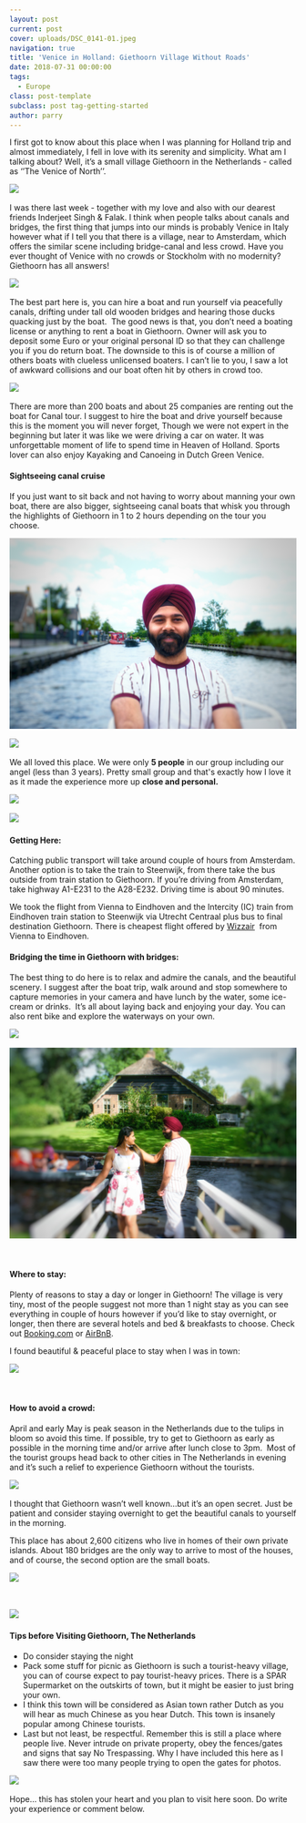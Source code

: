 ```yaml
---
layout: post
current: post
cover: uploads/DSC_0141-01.jpeg
navigation: true
title: 'Venice in Holland: Giethoorn Village Without Roads'
date: 2018-07-31 00:00:00
tags:
  - Europe
class: post-template
subclass: post tag-getting-started
author: parry
---
```


I first got to know about this place when I was planning for Holland trip and almost immediately, I fell in love with its serenity and simplicity. What am I talking about? Well, it’s a small village Giethoorn in the Netherlands - called as ‘’The Venice of North’’.

![](/uploads/DSC_0141-01.jpeg)

I was there last week - together with my love and also with our dearest friends Inderjeet Singh & Falak. I think when people talks about canals and bridges, the first thing that jumps into our minds is probably Venice in Italy however what if I tell you that there is a village, near to Amsterdam, which offers the similar scene including bridge-canal and less crowd. Have you ever thought of Venice with no crowds or Stockholm with no modernity? Giethoorn has all answers!

![](/uploads/DSC_0340-01.jpeg)

The best part here is, you can hire a boat and run yourself via peacefully canals, drifting under tall old wooden bridges and hearing those ducks quacking just by the boat.&nbsp; The good news is that, you don’t need a boating license or anything to rent a boat in Giethoorn. Owner will ask you to deposit some Euro or your original personal ID so that they can challenge you if you do return boat. The downside to this is of course a million of others boats with clueless unlicensed boaters. I can’t lie to you, I saw a lot of awkward collisions and our boat often hit by others in crowd too.&nbsp;

![](/uploads/DSC_0301-01.jpeg)

There are more than 200 boats and about 25 companies are renting out the boat for Canal tour. I suggest to hire the boat and drive yourself because this is the moment you will never forget, Though we were not expert in the beginning but later it was like we were driving a car on water. It was unforgettable moment of life to spend time in Heaven of Holland. Sports lover can also enjoy Kayaking and Canoeing in Dutch Green Venice.

#### Sightseeing canal cruise

If you just want to sit back and not having to worry about manning your own boat, there are also bigger, sightseeing canal boats that whisk you through the highlights of Giethoorn in 1 to 2 hours depending on the tour you choose.

![](/uploads/DSC_0118-01.jpeg)

![](/uploads/DSC_0136-01.jpeg)

We all loved this place. We were only **5 people** in our group including our angel (less than 3 years). Pretty small group and that's exactly how I love it as it made the experience more up **close and personal.**

![](/uploads/DSC_0245-01.jpeg)

![](/uploads/DSC_0127-01.jpeg)

#### Getting Here:

Catching public transport will take around couple of hours from Amsterdam. Another option is to take the train to Steenwijk, from there take the bus outside from train station to Giethoorn. If you’re driving from Amsterdam, take highway A1-E231 to the A28-E232. Driving time is about 90 minutes.

We took the flight from Vienna to Eindhoven and the Intercity (IC) train from Eindhoven train station to Steenwijk via Utrecht Centraal plus bus to final destination Giethoorn. There is cheapest flight offered by [Wizzair](https://wizzair.com/de-de?gclid=EAIaIQobChMI7eDhnOSA3QIVSkPTCh25LAxyEAAYASAAEgIUZvD_BwE&amp;gclsrc=aw.ds&amp;dclid=CIWO8Z3kgN0CFVc-GwodGiQLzw#/)&nbsp; from Vienna to Eindhoven.&nbsp;

#### Bridging the time in Giethoorn with bridges:

The best thing to do here is to relax and admire the canals, and the beautiful scenery. I suggest after the boat trip, walk around and stop somewhere to capture memories in your camera and have lunch by the water, some ice-cream or drinks.&nbsp; It’s all about laying back and enjoying your day. You can also rent bike and explore the waterways on your own.

![](/uploads/DSC_0318-01.jpeg)

![](/uploads/DSC_0312-01.jpeg)

&nbsp;

#### Where to stay:&nbsp;

Plenty of reasons to stay a day or longer in Giethoorn! The village is very tiny, most of the people suggest not more than 1 night stay as you can see everything in couple of hours however if you’d like to stay overnight, or longer, then there are several hotels and bed & breakfasts to choose. Check out [Booking.com](https://www.booking.com/index.de.html?aid=376364;label=bdot-6Sv9DCNWRIBAVjeomqNaYAS267754498943%3Apl%3Ata%3Ap1%3Ap2%3Aac%3Aap1t1%3Aneg%3Afi%3Atikwd-334108349%3Alp9062730%3Ali%3Adec%3Adm;sid=c5db71c292e73b41dfcc187b4e5f9ab4;keep_landing=1;redirected=1;source=country&amp;gclid=EAIaIQobChMIx6WTluWA3QIVE853Ch0Z5Q7wEAAYASAAEgJ_jfD_BwE&amp;) or [AirBnB](https://www.airbnb.at/a/?af=43720035&amp;c=.pi0.pk8886130101_165117050844_c_12026464216&amp;gclid=EAIaIQobChMItZOaoeWA3QIVSOd3Ch3L-wUNEAAYASAAEgJ4pfD_BwE).

I found beautiful & peaceful place to stay when I was in town:

![](/uploads/DSC_0326-01.jpeg)

&nbsp;

#### How to avoid a crowd:

April and early May is peak season in the Netherlands due to the tulips in bloom so avoid this time. If possible, try to get to Giethoorn as early as possible in the morning time and/or arrive after lunch close to 3pm. &nbsp;Most of the tourist groups head back to other cities in The Netherlands in evening and it’s such a relief to experience Giethoorn without the tourists.

![](/uploads/DSC_0317-01.jpeg)

I thought that Giethoorn wasn’t well known…but it’s an open secret. Just be patient and consider staying overnight to get the beautiful canals to yourself in the morning.

This place has about 2,600 citizens who live in homes of their own private islands. About 180 bridges are the only way to arrive to most of the houses, and of course, the second option are the small boats.

![](/uploads/DSC_0130-01.jpeg)

&nbsp;

![](/uploads/DSC_0247-01.jpeg)

#### Tips before Visiting Giethoorn, The Netherlands

* Do consider staying the night
* Pack some stuff for picnic as Giethoorn is such a tourist-heavy village, you can of course expect to pay tourist-heavy prices. There is a SPAR Supermarket on the outskirts of town, but it might be easier to just bring your own.
* I think this town will be considered as Asian town rather Dutch as you will hear as much Chinese as you hear Dutch. This town is insanely popular among Chinese tourists.&nbsp;
* Last but not least, be respectful. Remember this is still a place where people live. Never intrude on private property, obey the fences/gates and signs that say No Trespassing. Why I have included this here as I saw there were too many people trying to open the gates for photos.

![](/uploads/DSC_0333-01.jpeg)

Hope… this has stolen your heart and you plan to visit here soon. Do write your experience or comment below.

&nbsp;